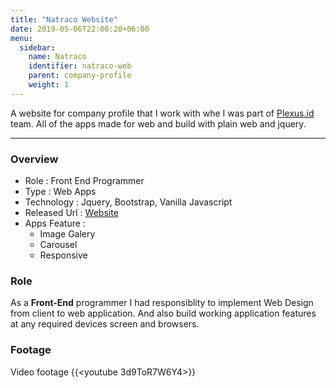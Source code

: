 ```yaml
---
title: "Natraco Website"
date: 2019-05-06T22:00:20+06:00
menu:
  sidebar:
    name: Natraco
    identifier: natraco-web
    parent: company-profile
    weight: 1
---
```


A website for company profile that I work with whe I was part of [Plexus.id](http://plexus.id) team.
All of the apps made for web and build with plain web and jquery.

---
### Overview
- Role : Front End Programmer
- Type : Web Apps
- Technology : Jquery, Bootstrap, Vanilla Javascript
- Released Url : [Website](http://natracospices.co.id/)
- Apps Feature : 
  - Image Galery
  - Carousel
  - Responsive

### Role
As a **Front-End** programmer I had responsiblity to implement Web Design from client to web application. And also build working application features at any required devices screen and browsers.


### Footage
Video footage
{{<youtube 3d9ToR7W6Y4>}}